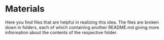 # Materials

Here you find files that are helpful in realizing this idea. 
The files are broken down in folders, each of which containing
another README.md giving more information about the contents of the respective folder.
